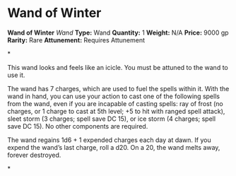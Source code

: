 # Wand of Winter

**Wand of Winter**
_Wand_
**Type:** Wand
**Quantity:** 1
**Weight:** N/A
**Price:** 9000 gp
**Rarity:** Rare
**Attunement:** Requires Attunement

*<p>This wand looks and feels like an icicle. You must be attuned to the wand to use it.

The wand has 7 charges, which are used to fuel the spells within it. With the wand in hand, you can use your action to cast one of the following spells from the wand, even if you are incapable of casting spells: ray of frost (no charges, or 1 charge to cast at 5th level; +5 to hit with ranged spell attack), sleet storm (3 charges; spell save DC 15), or ice storm (4 charges; spell save DC 15). No other components are required.

The wand regains 1d6 + 1 expended charges each day at dawn. If you expend the wand’s last charge, roll a d20. On a 20, the wand melts away, forever destroyed.</p>*